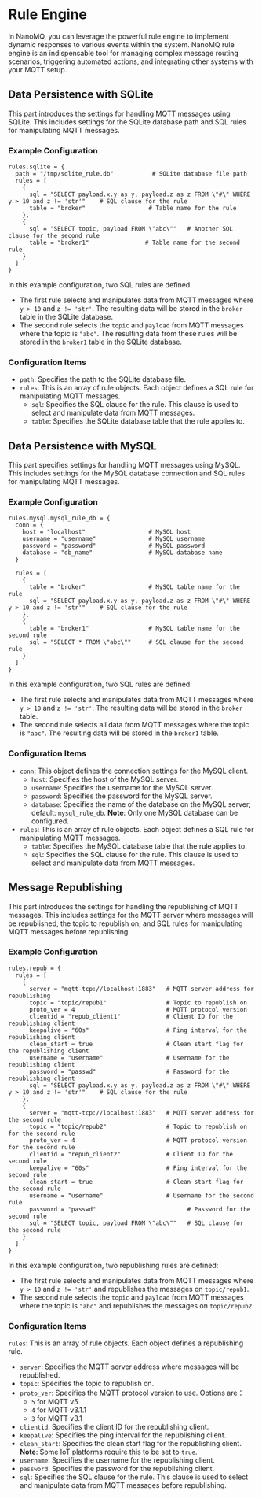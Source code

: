 # Rule Engine

In NanoMQ, you can leverage the powerful rule engine to implement dynamic responses to various events within the system. NanoMQ rule engine is an indispensable tool for managing complex message routing scenarios, triggering automated actions, and integrating other systems with your MQTT setup.

## Data Persistence with SQLite

This part introduces the settings for handling MQTT messages using SQLite. This includes settings for the SQLite database path and SQL rules for manipulating MQTT messages.

### Example Configuration

```hcl
rules.sqlite = {
  path = "/tmp/sqlite_rule.db"           # SQLite database file path
  rules = [
    {
      sql = "SELECT payload.x.y as y, payload.z as z FROM \"#\" WHERE y > 10 and z != 'str'"    # SQL clause for the rule
      table = "broker"                  # Table name for the rule
    },
    {
      sql = "SELECT topic, payload FROM \"abc\""   # Another SQL clause for the second rule
      table = "broker1"                # Table name for the second rule
    }
  ]
}
```

In this example configuration, two SQL rules are defined.

- The first rule selects and manipulates data from MQTT messages where `y > 10` and `z != 'str'`. The resulting data will be stored in the `broker` table in the SQLite database.
- The second rule selects the `topic` and `payload` from MQTT messages where the topic is `"abc"`. The resulting data from these rules will be stored in the  `broker1` table in the SQLite database.

### **Configuration Items**

- `path`: Specifies the path to the SQLite database file. 
- `rules`: This is an array of rule objects. Each object defines a SQL rule for manipulating MQTT messages.
  - `sql`: Specifies the SQL clause for the rule. This clause is used to select and manipulate data from MQTT messages.
  - `table`: Specifies the SQLite database table that the rule applies to.

## Data Persistence with MySQL

This part specifies settings for handling MQTT messages using MySQL. This includes settings for the MySQL database connection and SQL rules for manipulating MQTT messages.

### **Example Configuration**

```hcl
rules.mysql.mysql_rule_db = {
  conn = {
    host = "localhost"                  # MySQL host
    username = "username"               # MySQL username
    password = "password"               # MySQL password
    database = "db_name"                # MySQL database name
  }

  rules = [
    {
      table = "broker"                  # MySQL table name for the rule
      sql = "SELECT payload.x.y as y, payload.z as z FROM \"#\" WHERE y > 10 and z != 'str'"    # SQL clause for the rule
    },
    {
      table = "broker1"                 # MySQL table name for the second rule
      sql = "SELECT * FROM \"abc\""     # SQL clause for the second rule
    }
  ]
}

```

In this example configuration, two SQL rules are defined:

- The first rule selects and manipulates data from MQTT messages where `y > 10` and `z != 'str'`. The resulting data will be stored in the `broker` table.
- The second rule selects all data from MQTT messages where the topic is `"abc"`. The resulting data will be stored in the `broker1` table.

### **Configuration Items**

- `conn`: This object defines the connection settings for the MySQL client.
  - `host`: Specifies the host of the MySQL server. 
  - `username`: Specifies the username for the MySQL server.
  - `password`: Specifies the password for the MySQL server.
  - `database`: Specifies the name of the database on the MySQL server; default: `mysql_rule_db`. **Note**: Only one MySQL database can be configured. <!--这里对吗？-->
- `rules`: This is an array of rule objects. Each object defines a SQL rule for manipulating MQTT messages.
  - `table`: Specifies the MySQL database table that the rule applies to.
  - `sql`: Specifies the SQL clause for the rule. This clause is used to select and manipulate data from MQTT messages.

## Message Republishing

This part introduces the settings for handling the republishing of MQTT messages. This includes settings for the MQTT server where messages will be republished, the topic to republish on, and SQL rules for manipulating MQTT messages before republishing.

### **Example Configuration**

```hcl
rules.repub = {
  rules = [
    {
      server = "mqtt-tcp://localhost:1883"   # MQTT server address for republishing
      topic = "topic/repub1"                 # Topic to republish on
      proto_ver = 4                          # MQTT protocol version
      clientid = "repub_client1"             # Client ID for the republishing client
      keepalive = "60s"                      # Ping interval for the republishing client
      clean_start = true                     # Clean start flag for the republishing client
      username = "username"                  # Username for the republishing client
      password = "passwd"                    # Password for the republishing client
      sql = "SELECT payload.x.y as y, payload.z as z FROM \"#\" WHERE y > 10 and z != 'str'"    # SQL clause for the rule
    },
    {
      server = "mqtt-tcp://localhost:1883"   # MQTT server address for the second rule
      topic = "topic/repub2"                 # Topic to republish on for the second rule
      proto_ver = 4                          # MQTT protocol version for the second rule
      clientid = "repub_client2"             # Client ID for the second rule
      keepalive = "60s"                      # Ping interval for the second rule
      clean_start = true                     # Clean start flag for the second rule
      username = "username"                  # Username for the second rule
      password = "passwd"                          # Password for the second rule
      sql = "SELECT topic, payload FROM \"abc\""   # SQL clause for the second rule
    }
  ]
}
```

In this example configuration, two republishing rules are defined:

- The first rule selects and manipulates data from MQTT messages where `y > 10` and `z != 'str'` and republishes the messages on `topic/repub1`. 
- The second rule selects the `topic` and `payload` from MQTT messages where the topic is `"abc"` and republishes the messages on `topic/repub2`.

### **Configuration Items**

`rules`: This is an array of rule objects. Each object defines a republishing rule.

- `server`: Specifies the MQTT server address where messages will be republished.
- `topic`: Specifies the topic to republish on.
- `proto_ver`: Specifies the MQTT protocol version to use. Options are：
  - `5` for MQTT v5
  - `4` for MQTT v3.1.1
  - `3` for MQTT v3.1
- `clientid`: Specifies the client ID for the republishing client.
- `keepalive`: Specifies the ping interval for the republishing client.
- `clean_start`: Specifies the clean start flag for the republishing client. **Note**: Some IoT platforms require this to be set to `true`.
- `username`: Specifies the username for the republishing client.
- `password`: Specifies the password for the republishing client.
- `sql`: Specifies the SQL clause for the rule. This clause is used to select and manipulate data from MQTT messages before republishing.
